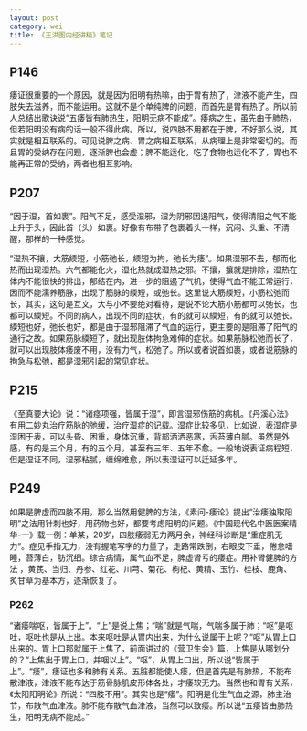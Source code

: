 ```yaml
---
layout: post
category: wei
title: 《王洪图内经讲稿》笔记
---
```


## P146 ##

痿证很重要的一个原因，就是因为阳明有热嘛，由于胃有热了，津液不能产生，四肢失去滋养，而不能运用。这就不是个单纯脾的问题，而首先是胃有热了。所以前人总结出歌诀说“五痿皆有肺热生，阳明无病不能成”。痿病之生，虽先由于肺热，但若阳明没有病的话一般不得此病。所以，说四肢不用都在于脾，不好那么说，其实就是相互联系的。可见说脾之病、胃之病相互联系，从病理上是非常密切的。而且胃的受纳存在问题，逐渐脾也会虚；脾不能运化，吃了食物也运化不了，胃也不能再正常的受纳，两者也相互影响。

## P207 ##

“因于湿，首如裹”。阳气不足，感受湿邪，湿为阴邪困遏阳气，使得清阳之气不能上升于头，因此首（头）如裹。好像有布带子包裹着头一样，沉闷、头重、不清醒，那样的一种感觉。

“湿热不攘，大筋緛短，小筋弛长，緛短为拘，弛长为痿”。如果湿邪不去，郁而化热而出现湿热。六气都能化火，湿化热就成湿热之邪。不攘，攘就是排除，湿热在体内不能很快的排出，郁结在内，进一步的阻遏了气机，使得气血不能正常运行，因而不能濡养筋脉，出现了筋脉的緛短，或弛长。这里说大筋緛短，小筋松弛而长，其实，这句是互文，大与小不要绝对看待，是说不论大筋小筋都可以弛长，也都可以緛短。不同的病人，出现不同的症状，有的就可以緛短，有的就可以弛长。緛短也好，弛长也好，都是由于湿邪阻滞了气血的运行，更主要的是阻滞了阳气的通行之故。如果筋脉緛短了，就出现肢体拘急难伸的症状。如果筋脉松弛而长了，就可以出现肢体痿废不用，没有力气，松弛了。所以或者说首如裹，或者说筋脉的拘急与松弛，都是湿邪引起的常见症状。

## P215 ##

《至真要大论》说：“诸痉项强，皆属于湿”，即言湿邪伤筋的病机。《丹溪心法》有用二妙丸治疗筋脉的弛缓，治疗湿症的记载。湿症比较多见，比如说，表湿症是湿困于表，可以头昏、困重，身体沉重，背部洒洒恶寒，舌苔薄白腻。虽然是外感，有的是三个月，有的五个月，甚至有三年、五年不愈。一般地说表证病程短，但是湿证不同，湿邪粘腻，缠绵难愈，所以表湿证可以迁延多年。

## P249 ##

如果是脾虚而四肢不用，那么当然用健脾的方法，《素问-痿论》提出“治痿独取阳明”之法用针刺也好，用药物也好，都要考虑阳明的问题。《中国现代名中医医案精华-一》载一例：单某，20岁，四肢痿弱无力两月余，神经科诊断是“重症肌无力”。症见手指无力，没有握笔写字的力量了，走路常跌倒，右眼皮下垂，倦怠嗜睡，苔薄白，肪沉细。综合病情，属气血不足，脾虚肾亏的痿症。用补肾健脾的方法 ，黄芪、当归、丹参、红花、川芎、菊花、枸杞、黄精、玉竹、桂枝、鹿角、炙甘草为基本方，逐渐恢复了。

### P262 ###

“诸痿喘呕，皆属于上”。“上”是说上焦；“喘”就是气喘，气喘多属于肺；“呕”是呕吐，呕吐也是从上出。本来呕吐是从胃内出来，为什么说属于上呢？“呕”从胃上口出来的。胃上口那就属于上焦了，前面讲过的《营卫生会》篇，上焦是从哪划分的？“上焦出于胃上口，并咽以上”。“呕”，从胃上口出，所以说“皆属于上”。“痿”，痿证也多和肺有关系。五脏都能使人痿，但是首先是有肺热，不能布散津液，津液不能布达于筋骨脉肌皮形体各处，才痿软无力。当然也和胃有关系，《太阳阳明论》所说：“四肢不用”。其实也是“痿”。阳明是化生气血之源，肺主治节，布散气血津液。肺不能布散气血津液，当然可以致痿。所以说“五痿皆由肺热生，阳明无病不能成。”